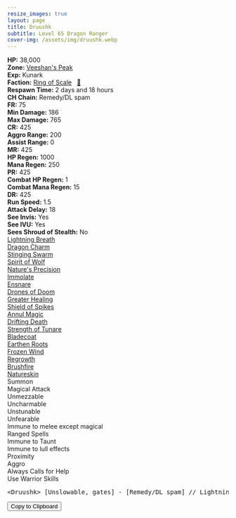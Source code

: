```yaml
---
resize_images: true
layout: page
title: Druushk
subtitle: Level 65 Dragon Ranger
cover-img: /assets/img/druushk.webp
---
```


<div class="info-section">
<div class="info-item"><strong>HP:</strong> 38,000</div>
<div class="info-item"><strong>Zone:</strong> <a href="https://www.pqdi.cc/zone/108" target="_blank">Veeshan's Peak</a></div>
<div class="info-item"><strong>Exp:</strong> Kunark</div>
<div class="info-item"><strong>Faction:</strong> <a href="https://www.pqdi.cc/faction/304" target="_blank">Ring of Scale</a>&nbsp;&nbsp;&nbsp;<a href="https://www.pqdi.cc/npc/108512" target="_blank" title="View NPC on PQDI">🔗</a></div>
</div>

<div class="info-lockout">
<div class="info-lockoutitem"><strong>Respawn Time:</strong> 2 days and 18 hours </div>
<div class="info-lockoutitem"><strong>CH Chain:</strong> Remedy/DL spam</div>
</div>

<div class="stats-grid">
<div class="stats-row">
<div class="stats-cell"><strong>FR:</strong> 75</div>
<div class="stats-cell"><strong>Min Damage:</strong> 186</div>
<div class="stats-cell"><strong>Max Damage:</strong> 765</div>
</div>
<div class="stats-row">
<div class="stats-cell"><strong>CR:</strong> 425</div>
<div class="stats-cell"><strong>Aggro Range:</strong> 200</div>
<div class="stats-cell"><strong>Assist Range:</strong> 0</div>
</div>
<div class="stats-row">
<div class="stats-cell"><strong>MR:</strong> 425</div>
<div class="stats-cell"><strong>HP Regen:</strong> 1000</div>
<div class="stats-cell"><strong>Mana Regen:</strong> 250</div>
</div>
<div class="stats-row">
<div class="stats-cell"><strong>PR:</strong> 425</div>
<div class="stats-cell"><strong>Combat HP Regen:</strong> 1</div>
<div class="stats-cell"><strong>Combat Mana Regen:</strong> 15</div>
</div>
<div class="stats-row">
<div class="stats-cell"><strong>DR:</strong> 425</div>
<div class="stats-cell"><strong>Run Speed:</strong> 1.5</div>
<div class="stats-cell"><strong>Attack Delay:</strong> 18</div>
</div>
<div class="stats-row">
<div class="stats-cell"><strong>See Invis:</strong> Yes</div>
<div class="stats-cell"><strong>See IVU:</strong> Yes</div>
<div class="stats-cell"><strong>Sees Shroud of Stealth:</strong> No</div>
</div>
</div>

<div class="spell-grid">
<div class="spell-cell"><a href="https://www.pqdi.cc/spell/839" target="_blank">Lightning Breath</a></div>
<div class="spell-cell"><a href="https://www.pqdi.cc/spell/841" target="_blank">Dragon Charm</a></div>
<div class="spell-cell"><a href="https://www.pqdi.cc/spell/264" target="_blank">Stinging Swarm</a></div>
<div class="spell-cell"><a href="https://www.pqdi.cc/spell/278" target="_blank">Spirit of Wolf</a></div>
<div class="spell-cell"><a href="https://www.pqdi.cc/spell/2594" target="_blank">Nature's Precision</a></div>
<div class="spell-cell"><a href="https://www.pqdi.cc/spell/78" target="_blank">Immolate</a></div>
<div class="spell-cell"><a href="https://www.pqdi.cc/spell/512" target="_blank">Ensnare</a></div>
<div class="spell-cell"><a href="https://www.pqdi.cc/spell/259" target="_blank">Drones of Doom</a></div>
<div class="spell-cell"><a href="https://www.pqdi.cc/spell/15" target="_blank">Greater Healing</a></div>
<div class="spell-cell"><a href="https://www.pqdi.cc/spell/432" target="_blank">Shield of Spikes</a></div>
<div class="spell-cell"><a href="https://www.pqdi.cc/spell/1526" target="_blank">Annul Magic</a></div>
<div class="spell-cell"><a href="https://www.pqdi.cc/spell/665" target="_blank">Drifting Death</a></div>
<div class="spell-cell"><a href="https://www.pqdi.cc/spell/3487" target="_blank">Strength of Tunare</a></div>
<div class="spell-cell"><a href="https://www.pqdi.cc/spell/1558" target="_blank">Bladecoat</a></div>
<div class="spell-cell"><a href="https://www.pqdi.cc/spell/3192" target="_blank">Earthen Roots</a></div>
<div class="spell-cell"><a href="https://www.pqdi.cc/spell/3418" target="_blank">Frozen Wind</a></div>
<div class="spell-cell"><a href="https://www.pqdi.cc/spell/1568" target="_blank">Regrowth</a></div>
<div class="spell-cell"><a href="https://www.pqdi.cc/spell/3431" target="_blank">Brushfire</a></div>
<div class="spell-cell"><a href="https://www.pqdi.cc/spell/1559" target="_blank">Natureskin</a></div>
</div>

<div class="ability-grid">
<div class="ability-cell">Summon</div>
<div class="ability-cell">Magical Attack</div>
<div class="ability-cell">Unmezzable</div>
<div class="ability-cell">Uncharmable</div>
<div class="ability-cell">Unstunable</div>
<div class="ability-cell">Unfearable</div>
<div class="ability-cell">Immune to melee except magical</div>
<div class="ability-cell">Ranged Spells</div>
<div class="ability-cell">Immune to Taunt</div>
<div class="ability-cell">Immune to lull effects</div>
<div class="ability-cell">Proximity</div>
<div class="ability-cell">Aggro</div>
<div class="ability-cell">Always Calls for Help</div>
<div class="ability-cell">Use Warrior Skills</div>
</div>

<div class="copy-text-container"><pre class="copy-text-content" id="copy-box">&lt;Druushk&gt; [Unslowable, gates] - [Remedy/DL spam] // Lightning Breath (PBAOE, 300 rng, MR, 0 check, 12s CD): 1500 dmg + 1 slot dispel | **Keep junk buff in top slot**</pre><button class="copy-button" onclick="copyText('copy-box')">Copy to Clipboard</button></div>